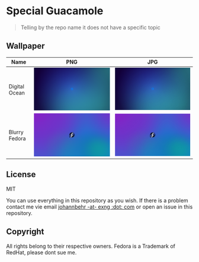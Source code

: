 # Special Guacamole

> Telling by the repo name it does not have a specific topic

## Wallpaper

| Name          | PNG                                                    | JPG                                                    |
| ------------- | ------------------------------------------------------ | ------------------------------------------------------ |
| Digital Ocean | ![Digital Ocean PNG](digitalocean/digital%20ocean.png) | ![Digital Ocean JPG](digitalocean/digital%20ocean.jpg) |
| Blurry Fedora | ![Blurry Fedora PNG](fedora%20<3/blurry%20fedora.png)  | ![Blurry Fedora JPG](fedora%20<3/blurry%20fedora.jpg)  |

## License

MIT

You can use everything in this repository as you wish.
If there is a  problem contact me vie email [johannbehr -at- exng :dot: com](mailto:johannbehr%40exng.de) or open an issue in this repository.

## Copyright

All rights belong to their respective owners.
Fedora is a Trademark of RedHat, please dont sue me.
